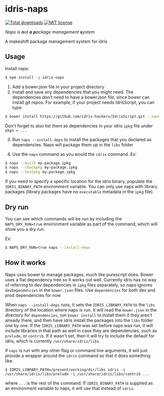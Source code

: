 # idris-naps

[![Total downloads](https://img.shields.io/npm/dt/idris-naps.svg)](http://www.npmjs.com/package/idris-naps)
[![MIT license](https://img.shields.io/npm/l/idris-naps.svg)](https://github.com/Risto-Stevcev/idris-naps/LICENSE)

*Naps is **n**ot **a** **p**ackage management **s**ystem*

A makeshift package management system for idris


## Usage

Install naps:

```sh
$ npm install -g idris-naps
```

1. Add a bower.json file in your project directory
2. Install and save any dependencies that you might need. The dependencies don't need to have a bower.json file, since 
bower can install git repos. For example, if your project needs IdrisScript, you can type:

```sh
$ bower install https://github.com/idris-hackers/IdrisScript.git --save
```

Don't forget to also list them as dependencies in your idris `ipkg` file under `pkgs = ...`

3. Run `naps --install-deps` to install the packages that you declared as dependencies. Naps will package them up in the 
`libs` folder

4. Use the `naps` command as you would the `idris` command. Ex:

```sh
$ naps --build my-package.ipkg
$ naps --checkpkg my-package.ipkg
$ naps --testpkg my-package.ipkg
```
If you need to specify a specific location for the idris binary, populate the `IDRIS_BINARY_PATH` environment variable. 
You can only use naps with library packages (library packages have no `executable` metadata in the `ipkg` file).


## Dry run

You can see which commands will be run by including the `NAPS_DRY_RUN=true` environment variable as part of the command, 
which will show you a dry run.

Ex:
```bash
$ NAPS_DRY_RUN=true naps --install-deps
```


## How it works

Naps uses bower to manage packages, much like purescript does. Bower uses a flat dependency tree so it works out well.
Currently idris has no way of referring to dev dependencies in `ipkg` files separately, so naps ignores `devDependencies` in 
the `bower.json` files. Use `dependencies` for both dev and prod dependencies for now

When `naps --install-deps` runs, it sets the `IDRIS_LIBRARY_PATH` to the `libs` directory of the location where naps is run. 
It will read the `bower.json` in the directory for `dependencies`, run `bower install` to install them if they aren't 
already there, and then have idris install the packages into the `libs` folder one by one. If the `IDRIS_LIBRARY_PATH` 
was set before naps was run, it will include libraries in that path as well in case they are dependencies, such as 
`prelude`, or `contrib`. If it wasn't set, then it will try to include the default for idris, which is currently 
`/usr/share/idris/libs`.

If `naps` is run with any other flag or command line arguments, it will just provide a wrapper around the `idris` 
command so that it does something like:

```
$ IDRIS_LIBRARY_PATH=/present/working/dir/libs idris -i /usr/share/idris/libs/prelude -i /usr/share/idris/libs/contrib ...
```

where `...` is the rest of the command. If `IDRIS_BINARY_PATH` is supplied as an environment variable to naps, it will 
use that instead of `idris`.
